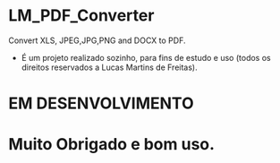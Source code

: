 # LM_PDF_Converter
Convert XLS, JPEG,JPG,PNG and DOCX to PDF.

- É um projeto realizado sozinho, para fins de estudo e uso (todos os direitos reservados a Lucas Martins de Freitas).

# EM DESENVOLVIMENTO
# Muito Obrigado e bom uso.

